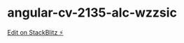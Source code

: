 # angular-cv-2135-alc-wzzsic

[Edit on StackBlitz ⚡️](https://stackblitz.com/edit/angular-cv-2135-alc-wzzsic)